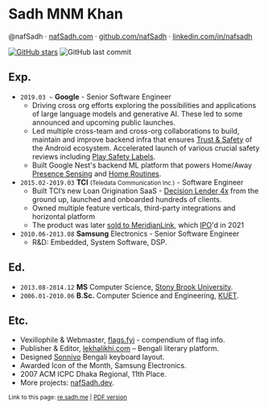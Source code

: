 # Sadh MNM Khan

@nafSadh ·
[nafSadh.com](https://nafSadh.com) ·
[github.com/nafSadh](https://github.com/nafSadh) ·
[linkedin.com/in/nafsadh](https://linkedin.com/in/nafsadh)

[![GitHub stars](https://img.shields.io/github/stars/nafSadh/resume.svg?style=social&label=Stars)](https://github.com/nafSadh/resume)
![GitHub last commit](https://img.shields.io/github/last-commit/nafsadh/resume.svg)

## Exp.

- `2019.03 ~` **Google** - Senior Software Engineer
  - Driving cross org efforts exploring the possibilities and applications of large language models
    and generative AI. These led to some announced and upcoming public launches.
  - Led multiple cross-team and cross-org collaborations to build, maintain and
    improve backend infra that ensures [Trust & Safety](https://www.android.com/safety/)
    of the Android ecosystem. Accelerated launch of various crucial safety reviews including
    [Play Safety Labels](https://blog.google/products/google-play/data-safety/).
  - Built Google Nest's backend ML platform that powers Home/Away
    [Presence Sensing](https://support.google.com/googlenest/answer/10000312?hl=en) and
    [Home Routines](https://support.google.com/googlenest/answer/7029585?gl=gb).
- `2015.02-2019.03` **TCI** <small>(Teledata Communication Inc.)</small> - Software Engineer
  - Built TCI’s new Loan Origination SaaS -
    [Decision Lender 4x](https://www.meridianlink.com/loan-origination-system/decisionlender)
    from the ground up, launched and onboarded hundreds of clients.
  - Owned multiple feature verticals, third-party integrations and horizontal platform
  - The product was later [sold to MeridianLink](https://www.meridianlink.com/news-events/meridianlink-announces-the-acquisition-of-teledata-communications),
    which [IPO](https://www.marketwatch.com/story/meridianlink-ipo-prices-at-top-of-expected-range-valuing-company-at-more-than-2-billion-2021-07-28)'d
    in 2021
- `2010.06-2013.08` **Samsung** Electronics - Senior Software Engineer
  - R&D: Embedded, System Software, DSP.

## Ed.

- `2013.08-2014.12` **MS** Computer Science, [Stony Brook University](https://g.co/kgs/B1G1Qe).
- `2006.01-2010.06` **B.Sc.** Computer Science and Engineering, [KUET](https://en.wikipedia.org/wiki/KUET).

## Etc.

- Vexillophile & Webmaster, [flags.fyi](https://flags.fyi) - compendium of flag info.
- Publisher & Editor, [lekhalikhi.com](http://lekhalikhi.com) – Bengali literary platform.
- Designed [Sonnivo](https://sonnivo.nafsadh.com/) Bengali keyboard layout.
- Awarded Icon of the Month, Samsung Electronics.
- 2007 ACM ICPC Dhaka Regional, 11th Place.
- More projects: [nafSadh.dev](https://nafSadh.dev).

<small>Link to this page: [re.sadh.me](http://re.sadh.me) | [PDF version](http://re.sadh.me/2023.pdf)</small>
